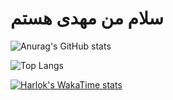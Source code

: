 # سلام من مهدی هستم
![Anurag's GitHub stats](https://github-readme-stats.vercel.app/api?username=mehdi-darvish-zadeh&show_icons=true&theme=dark)



![Top Langs](https://github-readme-stats.vercel.app/api/top-langs/?username=mehdi-darvish-zadeh&size_weight=0.5&count_weight=0.5)







[![Harlok's WakaTime stats](https://github-readme-stats.vercel.app/api/wakatime?username=ma)](https://github.com/anuraghazra/github-readme-stats)
